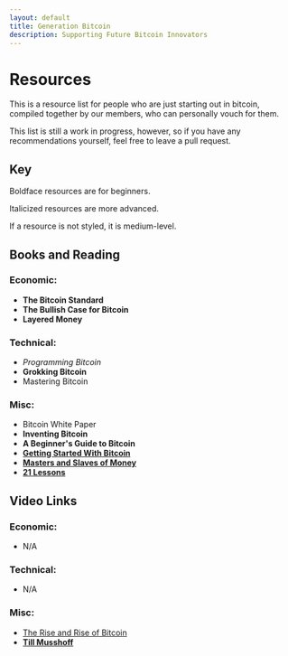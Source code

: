 ```yaml
---
layout: default
title: Generation Bitcoin
description: Supporting Future Bitcoin Innovators
---
```


# Resources

This is a resource list for people who are just starting out in bitcoin, compiled together by our members, who can personally vouch for them. 

This list is still a work in progress, however, so if you have any recommendations yourself, feel free to leave a pull request. 

## Key

Boldface resources are for beginners. 

Italicized resources are more advanced.

If a resource is not styled, it is medium-level.

## Books and Reading

### Economic:

- **The Bitcoin Standard**
- **The Bullish Case for Bitcoin**
- **Layered Money**

### Technical:

- *Programming Bitcoin*
- **Grokking Bitcoin**
- Mastering Bitcoin

### Misc:

- Bitcoin White Paper
- **Inventing Bitcoin**
- **A Beginner's Guide to Bitcoin**
- **[Getting Started With Bitcoin](https://www.lopp.net/bitcoin-information/getting-started.html)**
- **[Masters and Slaves of Money](https://breedlove22.medium.com/masters-and-slaves-of-money-255ecc93404f)**
- **[21 Lessons](21lessons.com)**

## Video Links

### Economic:

- N/A

### Technical:

- N/A

### Misc:

- [The Rise and Rise of Bitcoin](https://youtu.be/sZ-aUlNY9_g)
- **[Till Musshoff](https://www.youtube.com/channel/UCycGV6fAhD_-7GPmCkkESdw/videos)**
